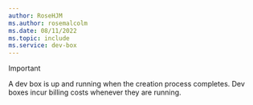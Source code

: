 ```yaml
---
author: RoseHJM
ms.author: rosemalcolm
ms.date: 08/11/2022
ms.topic: include
ms.service: dev-box
---
```


> [!IMPORTANT]
> A dev box is up and running when the creation process completes. Dev boxes incur billing costs whenever they are running.
